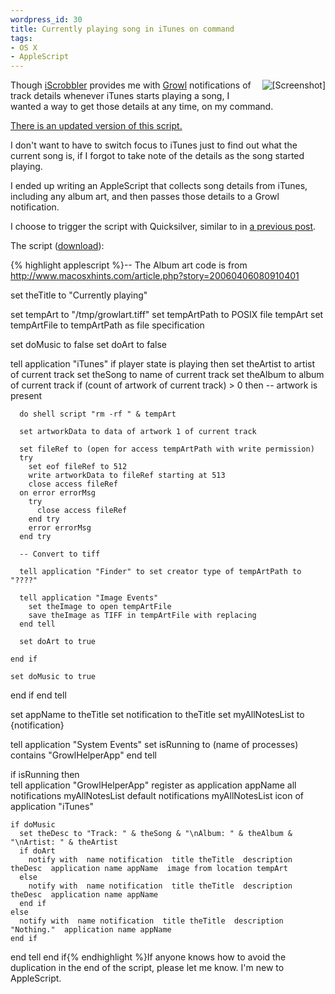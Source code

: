 ```yaml
--- 
wordpress_id: 30
title: Currently playing song in iTunes on command
tags: 
- OS X
- AppleScript
---
```

<img src="http://henrik.nyh.se/uploads/currentlyplaying.png" alt="[Screenshot]" style="float:right;padding:0 0 0.2em 0.8em;" />

Though <a href="http://www.macupdate.com/info.php/id/11273">iScrobbler</a> provides me with <a href="http://www.growl.info">Growl</a> notifications of track details whenever iTunes starts playing a song, I wanted a way to get those details at any time, on my command.

<!--more-->

<p class="updated"><a href="http://henrik.nyh.se/2006/08/re-currently-playing-song-in-itunes-on-command/">There is an updated version of this script.</a></p>

I don't want to have to switch focus to iTunes just to find out what the current song is, if I forgot to take note of the details as the song started playing.

I ended up writing an AppleScript that collects song details from iTunes, including any album art, and then passes those details to a Growl notification.

I choose to trigger the script with Quicksilver, similar to in <a href="http://henrik.nyh.se/2006/07/batch-open-urls-from-clipboard/">a previous post</a>.

The script (<a href="http://henrik.nyh.se/uploads/Currently%20playing.scpt">download</a>):

{% highlight applescript %}-- The Album art code is from http://www.macosxhints.com/article.php?story=20060406080910401

set theTitle to "Currently playing"

set tempArt to "/tmp/growlart.tiff"
set tempArtPath to POSIX file tempArt
set tempArtFile to tempArtPath as file specification

set doMusic to false
set doArt to false

tell application "iTunes"
  if player state is playing then
    set theArtist to artist of current track
    set theSong to name of current track
    set theAlbum to album of current track
    if (count of artwork of current track) > 0 then -- artwork is present
      
      do shell script "rm -rf " & tempArt
      
      set artworkData to data of artwork 1 of current track
      
      set fileRef to (open for access tempArtPath with write permission)
      try
        set eof fileRef to 512
        write artworkData to fileRef starting at 513
        close access fileRef
      on error errorMsg
        try
          close access fileRef
        end try
        error errorMsg
      end try
      
      -- Convert to tiff
      
      tell application "Finder" to set creator type of tempArtPath to "????"

      tell application "Image Events"
        set theImage to open tempArtFile
        save theImage as TIFF in tempArtFile with replacing
      end tell
      
      set doArt to true
      
    end if
      
    set doMusic to true

  end if
end tell

set appName to theTitle
set notification to theTitle
set myAllNotesList to {notification}

tell application "System Events"
   set isRunning to (name of processes) contains "GrowlHelperApp"
end tell

if isRunning then  
  tell application "GrowlHelperApp"
    register as application appName  all notifications myAllNotesList  default notifications myAllNotesList  icon of application "iTunes"
    
    if doMusic
      set theDesc to "Track: " & theSong & "\nAlbum: " & theAlbum & "\nArtist: " & theArtist
      if doArt
        notify with  name notification  title theTitle  description theDesc  application name appName  image from location tempArt
      else
        notify with  name notification  title theTitle  description theDesc  application name appName
      end if
    else
      notify with  name notification  title theTitle  description "Nothing."  application name appName
    end if
  end tell
end if{% endhighlight %}If anyone knows how to avoid the duplication in the end of the script, please let me know. I'm new to AppleScript.
